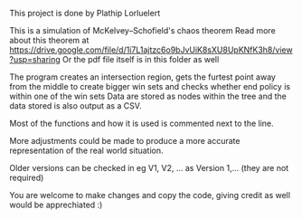 This project is done by Plathip Lorluelert

This is a simulation of McKelvey–Schofield's chaos theorem
Read more about this theorem at https://drive.google.com/file/d/1i7L1ajtzc6o9bJvUiK8sXU8UpKNfK3h8/view?usp=sharing
Or the pdf file itself is in this folder as well

The program creates an intersection region, gets the furtest point away from the middle to create bigger win sets and checks whether end policy is within one of the win sets
Data are stored as nodes within the tree and the data stored is also output as a CSV.

Most of the functions and how it is used is commented next to the line.

More adjustments could be made to produce a more accurate representation of the real world situation.

Older versions can be checked in eg V1, V2, ... as Version 1,... (they are not required)

You are welcome to make changes and copy the code, giving credit as well would be apprechiated :)
